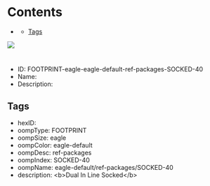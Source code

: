 



Contents
========

* [](#)
	* [Tags](#tags)
  
![][im]
# 

- ID: FOOTPRINT-eagle-eagle-default-ref-packages-SOCKED-40
- Name: 
- Description: 

## Tags

- hexID: 
- oompType: FOOTPRINT
- oompSize: eagle
- oompColor: eagle-default
- oompDesc: ref-packages
- oompIndex: SOCKED-40
- oompName: eagle-default/ref-packages/SOCKED-40
- description: &lt;b&gt;Dual In Line Socked&lt;/b&gt;



[im]: image.png
